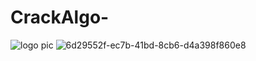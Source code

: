 # CrackAlgo-
![logo pic](https://github.com/user-attachments/assets/e2b0691c-657a-4cbb-afc6-52b0bc16dd9f)
![6d29552f-ec7b-41bd-8cb6-d4a398f860e8](https://github.com/user-attachments/assets/4c7e26ac-fcfc-4179-831d-8e324e5add9e)
